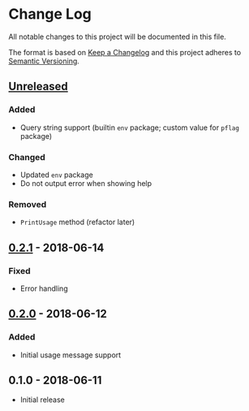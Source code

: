 # Change Log


All notable changes to this project will be documented in this file.

The format is based on [Keep a Changelog](http://keepachangelog.com/en/1.0.0/)
and this project adheres to [Semantic Versioning](http://semver.org/spec/v2.0.0.html).


## [Unreleased]

### Added

- Query string support (builtin `env` package; custom value for `pflag` package)

### Changed

- Updated `env` package
- Do not output error when showing help

### Removed

- `PrintUsage` method (refactor later)


## [0.2.1] - 2018-06-14

### Fixed

- Error handling


## [0.2.0] - 2018-06-12

### Added

- Initial usage message support


## 0.1.0 - 2018-06-11

- Initial release

[Unreleased]: https://github.com/goph/conf/compare/v0.2.1...HEAD
[0.2.1]: https://github.com/goph/conf/compare/v0.2.0...v0.2.1
[0.2.0]: https://github.com/goph/conf/compare/v0.1.0...v0.2.0
